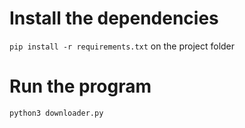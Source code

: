 # Install the dependencies

```pip install -r requirements.txt``` on the project folder

# Run the program

```python3 downloader.py```